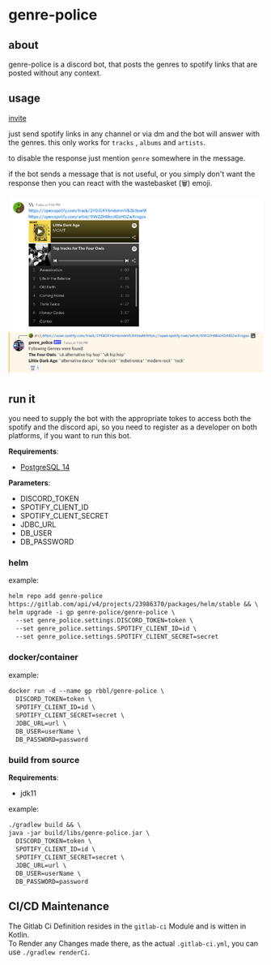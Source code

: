 # genre-police

## about

genre-police is a discord bot, that posts the genres to spotify links that are posted without any context.

## usage

[invite](https://discord.com/oauth2/authorize?client_id=795331174649430016&permissions=0&scope=bot)

just send spotify links in any channel or via dm and the bot will answer with the genres. this only works for `tracks`
, `albums` and `artists`.

to disable the response just mention `genre` somewhere in the message.

if the bot sends a message that is not useful, or you simply don't want the response then you can react with the
wastebasket (🗑) emoji.

![image](media/usage_screenshot.png)

## run it

you need to supply the bot with the appropriate tokes to access both the spotify and the discord api, so you need to
register as a developer on both platforms, if you want to run this bot.

**Requirements**:

- [PostgreSQL 14](https://www.postgresql.org/)

**Parameters**:

- DISCORD_TOKEN
- SPOTIFY_CLIENT_ID
- SPOTIFY_CLIENT_SECRET
- JDBC_URL
- DB_USER
- DB_PASSWORD

### helm

example:

```shell
helm repo add genre-police https://gitlab.com/api/v4/projects/23986370/packages/helm/stable && \
helm upgrade -i gp genre-police/genre-police \
  --set genre_police.settings.DISCORD_TOKEN=token \
  --set genre_police.settings.SPOTIFY_CLIENT_ID=id \
  --set genre_police.settings.SPOTIFY_CLIENT_SECRET=secret
```

### docker/container

example:

```shell
docker run -d --name gp rbbl/genre-police \
  DISCORD_TOKEN=token \
  SPOTIFY_CLIENT_ID=id \
  SPOTIFY_CLIENT_SECRET=secret \
  JDBC_URL=url \ 
  DB_USER=userName \
  DB_PASSWORD=password
```

### build from source

**Requirements**:

- jdk11

example:

```shell
./gradlew build && \
java -jar build/libs/genre-police.jar \
  DISCORD_TOKEN=token \
  SPOTIFY_CLIENT_ID=id \
  SPOTIFY_CLIENT_SECRET=secret \
  JDBC_URL=url \ 
  DB_USER=userName \
  DB_PASSWORD=password
```

## CI/CD Maintenance
The Gitlab Ci Definition resides in the `gitlab-ci` Module and is witten in Kotlin. \
To Render any Changes made there, as the actual `.gitlab-ci.yml`, you can use `./gradlew renderCi`.